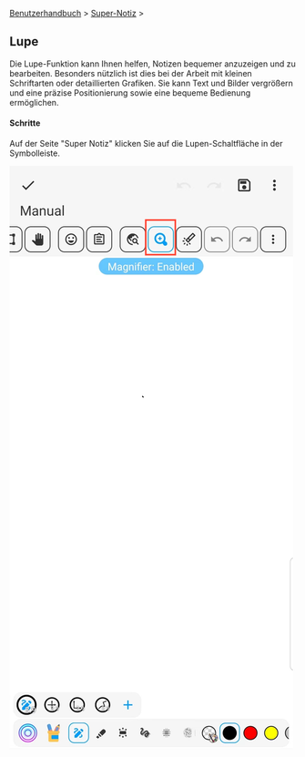 [Benutzerhandbuch](/dragonnest/drawnote/manual/en) > [Super-Notiz](/dragonnest/drawnote/manual/en/super_note) >

Lupe
---
Die Lupe-Funktion kann Ihnen helfen, Notizen bequemer anzuzeigen und zu bearbeiten. Besonders nützlich ist dies bei der Arbeit mit kleinen Schriftarten oder detaillierten Grafiken. Sie kann Text und Bilder vergrößern und eine präzise Positionierung sowie eine bequeme Bedienung ermöglichen.
#### Schritte

Auf der Seite "Super Notiz" klicken Sie auf die Lupen-Schaltfläche in der Symbolleiste.

![](imgs/magnifier.png)